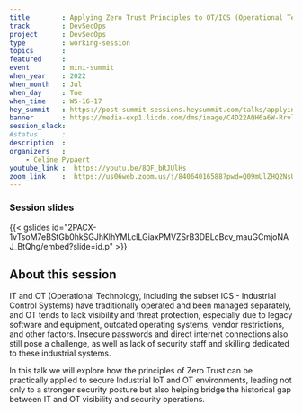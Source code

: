 ```yaml
---
title        : Applying Zero Trust Principles to OT/ICS (Operational Technology & Industrial Control Systems)
track        : DevSecOps
project      : DevSecOps
type         : working-session
topics       :
featured     :
event        : mini-summit
when_year    : 2022
when_month   : Jul
when_day     : Tue
when_time    : WS-16-17
hey_summit   : https://post-summit-sessions.heysummit.com/talks/applying-zero-trust-principles-to-industrial-iot-and-otics/
banner       : https://media-exp1.licdn.com/dms/image/C4D22AQH6a6W-RrvlaQ/feedshare-shrink_2048_1536/0/1655821388478?e=1658966400&v=beta&t=z7krfS3D1SoRUqiLjTQ24fKsCWHnA4MBmELslTT9NSY
session_slack:
#status      : 
description  :
organizers   :
    - Celine Pypaert        
youtube_link :  https://youtu.be/8QF_bRJUlHs
zoom_link    :  https://us06web.zoom.us/j/84064016588?pwd=Q09mUlZHQ2NsUjQrdTFpRXAvS0lVQT09
---
```

### Session slides

{{< gslides id="2PACX-1vTsoM7eBStGb0hkSGJhKlhYMLclLGiaxPMVZSrB3DBLcBcv_mauGCmjoNAJ_BtQhg/embed?slide=id.p" >}}

## About this session
IT and OT (Operational Technology, including the subset ICS - Industrial Control Systems) have traditionally operated and been managed separately, and OT tends to lack visibility and threat protection, especially due to legacy software and equipment, outdated operating systems, vendor restrictions, and other factors. Insecure passwords and direct internet connections also still pose a challenge, as well as lack of security staff and skilling dedicated to these industrial systems. 

In this talk we will explore how the principles of Zero Trust can be practically applied to secure Industrial IoT and OT environments, leading not only to a stronger security posture but also helping bridge the historical gap between IT and OT visibility and security operations.
